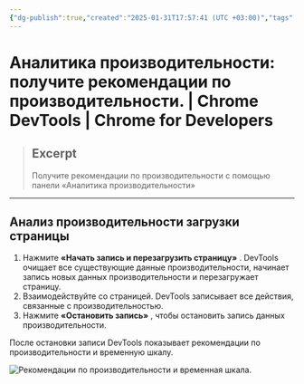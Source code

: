 ```yaml
---
{"dg-publish":true,"created":"2025-01-31T17:57:41 (UTC +03:00)","tags":[],"source":"https://developer.chrome.com/docs/devtools/performance-insights?hl=ru","author":"Jecelyn Yeen","permalink":"/projects/extentions/dev-tools/performance-insights/","dgPassFrontmatter":true}
---
```



# Аналитика производительности: получите рекомендации по производительности.  |  Chrome DevTools  |  Chrome for Developers

> ## Excerpt
> Получите рекомендации по производительности с помощью панели «Аналитика производительности»

---

## Анализ производительности загрузки страницы

1.  Нажмите **«Начать запись и перезагрузить страницу»** . DevTools очищает все существующие данные производительности, начинает запись новых данных производительности и перезагружает страницу.
2.  Взаимодействуйте со страницей. DevTools записывает все действия, связанные с производительностью.
3.  Нажмите **«Остановить запись»** , чтобы остановить запись данных производительности.

После остановки записи DevTools показывает рекомендации по производительности и временную шкалу.

![Рекомендации по производительности и временная шкала.](https://developer.chrome.com/static/docs/devtools/performance-insights/image/performance-insights-and-t-c0c0c0c0c0c0c.png?hl=ru) 